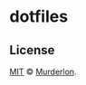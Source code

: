 # dotfiles

## License

[MIT](https://oss.ninja/mit/murderlon) © [Murderlon](https://github.com/Murderlon).
